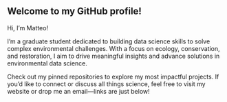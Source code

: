 ## **Welcome to my GitHub profile!**

Hi, I’m Matteo!

I’m a graduate student dedicated to building data science skills to solve complex environmental challenges. With a focus on ecology, conservation, and restoration, I aim to drive meaningful insights and advance solutions in environmental data science.

Check out my pinned repositories to explore my most impactful projects. If you’d like to connect or discuss all things science, feel free to visit my website or drop me an email—links are just below!
